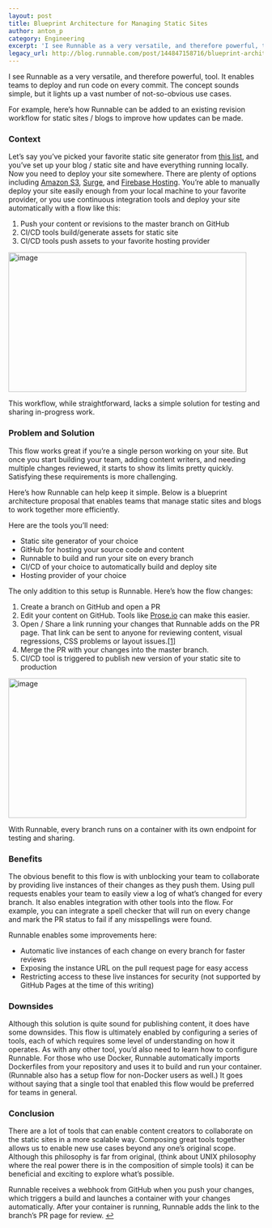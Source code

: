 ```yaml
---
layout: post
title: Blueprint Architecture for Managing Static Sites
author: anton_p
category: Engineering
excerpt: 'I see Runnable as a very versatile, and therefore powerful, tool. It enables teams to deploy and run code on every commit. The concept sounds simple, but it lights up a vast number of not-so-obvious use cases.<br><br>For example, here’s how Runnable can be added to an existing revision workflow for static sites / blogs to improve how updates can be made.'
legacy_url: http://blog.runnable.com/post/144847158716/blueprint-architecture-for-managing-static-sites
---
```


<p class="p">I see Runnable as a very versatile, and therefore powerful, tool. It enables teams to deploy and run code on every commit. The concept sounds simple, but it lights up a vast number of not-so-obvious use cases.</p>

<p class="p">For example, here’s how Runnable can be added to an existing revision workflow for static sites / blogs to improve how updates can be made.</p>

<h3 class="h3">Context</h3>

<p class="p">Let’s say you’ve picked your favorite static site generator from <a class="link" target="_blank" href="https://www.staticgen.com/">this list</a>, and you’ve set up your blog / static site and have everything running locally. Now you need to deploy your site somewhere. There are plenty of options including <a class="link" target="_blank" href="https://aws.amazon.com/s3/">Amazon S3</a>, <a class="link" target="_blank" href="https://surge.sh/">Surge</a>, and <a class="link" target="_blank" href="https://www.firebase.com/docs/hosting/">Firebase Hosting</a>. You’re able to manually deploy your site easily enough from your local machine to your favorite provider, or you use continuous integration tools and deploy your site automatically with a flow like this:</p>

<ol class="ol"><li class="li">Push your content or revisions to the master branch on GitHub</li>
  <li class="li">CI/CD tools build/generate assets for static site</li>
  <li class="li">CI/CD tools push assets to your favorite hosting provider</li>
</ol>

<img class="img post-graphic" src="http://static.tumblr.com/mpxyjs6/4Lpo7o8sb/static-before.png" width="470" height="276" alt="image">

<p class="caption">This workflow, while straightforward, lacks a simple solution for testing and sharing in-progress work.</p>

<h3 class="h3">Problem and Solution</h3>

<p class="p">This flow works great if you’re a single person working on your site. But once you start building your team, adding content writers, and needing multiple changes reviewed, it starts to show its limits pretty quickly. Satisfying these requirements is more challenging.</p>

<p class="p">Here’s how Runnable can help keep it simple. Below is a blueprint architecture proposal that enables teams that manage static sites and blogs to work together more efficiently.</p>

<p class="p">Here are the tools you’ll need:</p>

<ul class="ul"><li class="li">Static site generator of your choice</li>
  <li class="li">GitHub for hosting your source code and content</li>
  <li class="li">Runnable to build and run your site on every branch</li>
  <li class="li">CI/CD of your choice to automatically build and deploy site</li>
  <li class="li">Hosting provider of your choice</li>
</ul>

<p class="p">The only addition to this setup is Runnable. Here’s how the flow changes:</p>

<ol class="ol"><li class="li">Create a branch on GitHub and open a PR</li>
  <li class="li">Edit your content on GitHub. Tools like <a class="link" target="_blank" href="https://prose.io/">Prose.io</a> can make this easier.</li>
  <li class="li">Open / Share a link running your changes that Runnable adds on the PR page. That link can be sent to anyone for reviewing content, visual regressions, CSS problems or layout issues.<a id="footnote-1-source" class="link" href="#footnote-1">[1]</a></li>
  <li class="li">Merge the PR with your changes into the master branch.</li>
  <li class="li">CI/CD tool is triggered to publish new version of your static site to production</li>
</ol>

<img class="img post-graphic" src="http://static.tumblr.com/mpxyjs6/Qrzo7o8t5/static-after.png" width="470" height="276" alt="image">

<p class="caption">With Runnable, every branch runs on a container with its own endpoint for testing and sharing.</p>

<h3 class="h3">Benefits</h3>

<p class="p">The obvious benefit to this flow is with unblocking your team to collaborate by providing live instances of their changes as they push them. Using pull requests enables your team to easily view a log of what’s changed for every branch. It also enables integration with other tools into the flow. For example, you can integrate a spell checker that will run on every change and mark the PR status to fail if any misspellings were found.</p>

<p class="p">Runnable enables some improvements here:</p>

<ul class="ul"><li class="li"><span class="em">Automatic</span> live instances of each change on every branch for faster reviews</li>
<li class="li">Exposing the instance URL on the pull request page for easy access</li>
<li class="li">Restricting access to these live instances for security (not supported by GitHub Pages at the time of this writing)</li>
</ul>

<h3 class="h3">Downsides</h3>

<p class="p">Although this solution is quite sound for publishing content, it does have some downsides. This flow is ultimately enabled by configuring a series of tools, each of which requires some level of understanding on how it operates. As with any other tool, you’d also need to learn how to configure Runnable. For those who use Docker, Runnable automatically imports Dockerfiles from your repository and uses it to build and run your container. (Runnable also has a setup flow for non-Docker users as well.) It goes without saying that a single tool that enabled this flow would be preferred for teams in general.</p>

<h3 class="h3">Conclusion</h3>

<p class="p">There are a lot of tools that can enable content creators to collaborate on the static sites in a more scalable way. Composing great tools together allows us to enable new use cases beyond any one’s original scope. Although this philosophy is far from original, (think about UNIX philosophy where the real power there is in the composition of simple tools) it can be beneficial and exciting to explore what’s possible.</p>

<p id="footnote-1" class="footnote">Runnable receives a webhook from GitHub when you push your changes, which triggers a build and launches a container with your changes automatically. After your container is running, Runnable adds the link to the branch’s PR page for review. <a class="link" href="#footnote-1-source">↩</a></p>
